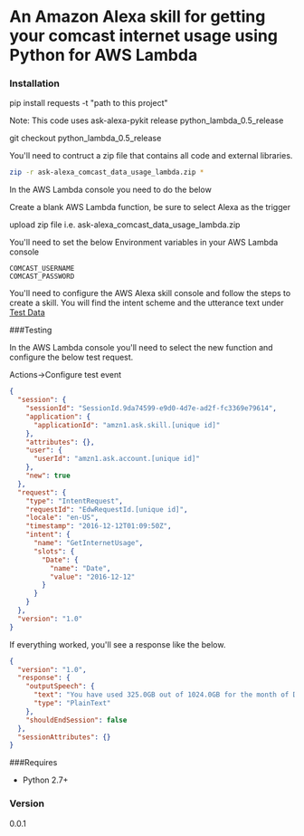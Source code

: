 # An Amazon Alexa skill for getting your comcast internet usage using Python for AWS Lambda 

### Installation
pip install requests -t "path to this project"

Note: This code uses ask-alexa-pykit release python_lambda_0.5_release 

git checkout python_lambda_0.5_release 

You'll need to contruct a zip file that contains all code and external libraries.

```bash
zip -r ask-alexa_comcast_data_usage_lambda.zip *
```

In the AWS Lambda console you need to do the below

Create a blank AWS Lambda function, be sure to select Alexa as the trigger

upload zip file i.e. ask-alexa_comcast_data_usage_lambda.zip

You'll need to set the below Environment variables in your AWS Lambda console

    COMCAST_USERNAME
    COMCAST_PASSWORD

You'll need to configure the AWS Alexa skill console and follow the steps to create a skill. You will find the 
intent scheme and the utterance text under [Test Data](/test-data)

###Testing

In the AWS Lambda console you'll need to select the new function and configure the below test request.

Actions->Configure test event

```json
{
  "session": {
    "sessionId": "SessionId.9da74599-e9d0-4d7e-ad2f-fc3369e79614",
    "application": {
      "applicationId": "amzn1.ask.skill.[unique id]"
    },
    "attributes": {},
    "user": {
      "userId": "amzn1.ask.account.[unique id]"
    },
    "new": true
  },
  "request": {
    "type": "IntentRequest",
    "requestId": "EdwRequestId.[unique id]",
    "locale": "en-US",
    "timestamp": "2016-12-12T01:09:50Z",
    "intent": {
      "name": "GetInternetUsage",
      "slots": {
        "Date": {
          "name": "Date",
          "value": "2016-12-12"
        }
      }
    }
  },
  "version": "1.0"
}
```

If everything worked, you'll see a response like the below.

```json
{
  "version": "1.0",
  "response": {
    "outputSpeech": {
      "text": "You have used 325.0GB out of 1024.0GB for the month of December!",
      "type": "PlainText"
    },
    "shouldEndSession": false
  },
  "sessionAttributes": {}
}
```

###Requires

* Python 2.7+

### Version
0.0.1